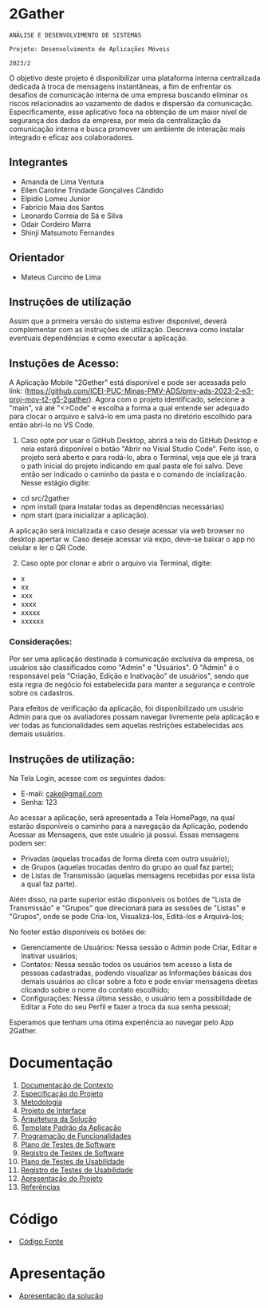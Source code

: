 # 2Gather

`ANÁLISE E DESENVOLVIMENTO DE SISTEMAS`

`Projeto: Desenvolvimento de Aplicações Móveis`

`2023/2`

O objetivo deste projeto é disponibilizar uma plataforma interna centralizada dedicada à troca de mensagens instantâneas, a fim de enfrentar os desafios de comunicação interna de uma empresa buscando eliminar os riscos relacionados ao vazamento de dados e dispersão da comunicação.
Especificamente, esse aplicativo foca na obtenção de um maior nível de segurança dos dados da empresa, por meio da centralização da comunicação interna e busca promover um ambiente de interação mais integrado e eficaz aos colaboradores.

## Integrantes

* Amanda de Lima Ventura
* Ellen Caroline Trindade Gonçalves Cândido
* Elpidio Lomeu Junior
* Fabrício Maia dos Santos
* Leonardo Correia de Sá e Silva
* Odair Cordeiro Marra
* Shinji Matsumoto Fernandes

## Orientador

* Mateus Curcino de Lima

## Instruções de utilização
Assim que a primeira versão do sistema estiver disponível, deverá complementar com as instruções de utilização. Descreva como instalar eventuais dependências e como executar a aplicação.

## Instuções de Acesso:

A Aplicação Mobile "2Gether" está disponível e pode ser acessada pelo link: (https://github.com/ICEI-PUC-Minas-PMV-ADS/pmv-ads-2023-2-e3-proj-mov-t2-g5-2gather). Agora com 
o projeto identificado, selecione a "main", vá até "<>Code" e escolha a forma a qual entende ser adequado para clocar o arquivo e salvá-lo em uma pasta no diretório escolhido 
para então abrí-lo no VS Code. 

1) Caso opte por usar o GitHub Desktop, abrirá a tela do GitHub Desktop e nela estará disponível o botão "Abrir no Visial Studio Code". Feito isso, o projeto será aberto e para rodá-lo, 
abra o Terminal, veja que ele já trará o path inicial do projeto indicando em qual pasta ele foi salvo. Deve então ser indicado o caminho da pasta e o comando de incialização. Nesse estágio digite:
 
- cd src/2gather
- npm install (para instalar todas as dependências necessárias)
- npm start (para inicializar a aplicação).

A aplicação será inicializada e caso deseje acessar via web browser no desktop apertar w. 
Caso deseje acessar via expo, deve-se baixar o app no celular e ler o QR Code.

2) Caso opte por clonar e abrir o arquivo via Terminal, digite:

- x
- xx
- xxx
- xxxx
- xxxxx
- xxxxxx

### Considerações:

Por ser uma aplicação destinada à comunicação exclusiva da empresa, os usuários são classificados como "Admin" e "Usuários". O "Admin" é o responsável pela "Criação, Edição 
e Inativação" de usuários", sendo que esta regra de negócio foi estabelecida para manter a segurança e controle sobre os cadastros.

Para efeitos de verificação da aplicação, foi disponibilizado um usuário Admin para que os avaliadores possam navegar livremente pela aplicação e ver todas as funcionalidades 
sem aquelas restrições estabelecidas aos demais usuários.

## Instruções de utilização:

Na Tela Login, acesse com os seguintes dados:
- E-mail: cake@gmail.com
- Senha: 123

Ao acessar a aplicação, será apresentada a Tela HomePage, na qual estarão disponíveis o caminho para a navegação da Aplicação, podendo Acessar as Mensagens, que este usuário já possui. 
Essas mensagens podem ser: 

- Privadas (aquelas trocadas de forma direta com outro usuário);
- de Grupos (aquelas trocadas dentro do grupo ao qual faz parte);
- de Listas de Transmissão (aquelas mensagens recebidas por essa lista a qual faz parte).

Além disso, na parte superior estão disponíveis os botões de "Lista de Transmissão" e "Grupos" que direcionará para as sessões de "Listas" e "Grupos", onde se pode Cria-los, 
Visualizá-los, Editá-los e Arquivá-los; 

No footer estão disponíveis os botões de:

- Gerenciamente de Usuários: Nessa sessão o Admin pode Criar, Editar e Inativar usuários;
- Contatos: Nessa sessão todos os usuários tem acesso a lista de pessoas cadastradas, podendo visualizar as Informações básicas dos demais usuários ao clicar sobre a foto 
e pode enviar mensagens diretas clicando sobre o nome do contato escolhido;
- Configurações: Nessa última sessão, o usuário tem a possibilidade de Editar a Foto do seu Perfil e fazer a troca da sua senha pessoal;

Esperamos que tenham uma ótima experiência ao navegar pelo App 2Gather.

# Documentação

<ol>
<li><a href="docs/01-Documentação de Contexto.md"> Documentação de Contexto</a></li>
<li><a href="docs/02-Especificação do Projeto.md"> Especificação do Projeto</a></li>
<li><a href="docs/03-Metodologia.md"> Metodologia</a></li>
<li><a href="docs/04-Projeto de Interface.md"> Projeto de Interface</a></li>
<li><a href="docs/05-Arquitetura da Solução.md"> Arquitetura da Solução</a></li>
<li><a href="docs/06-Template Padrão da Aplicação.md"> Template Padrão da Aplicação</a></li>
<li><a href="docs/07-Programação de Funcionalidades.md"> Programação de Funcionalidades</a></li>
<li><a href="docs/08-Plano de Testes de Software.md"> Plano de Testes de Software</a></li>
<li><a href="docs/09-Registro de Testes de Software.md"> Registro de Testes de Software</a></li>
<li><a href="docs/10-Plano de Testes de Usabilidade.md"> Plano de Testes de Usabilidade</a></li>
<li><a href="docs/11-Registro de Testes de Usabilidade.md"> Registro de Testes de Usabilidade</a></li>
<li><a href="docs/12-Apresentação do Projeto.md"> Apresentação do Projeto</a></li>
<li><a href="docs/13-Referências.md"> Referências</a></li>
</ol>

# Código

<li><a href="src/README.md"> Código Fonte</a></li>

# Apresentação

<li><a href="presentation/README.md"> Apresentação da solução</a></li>
